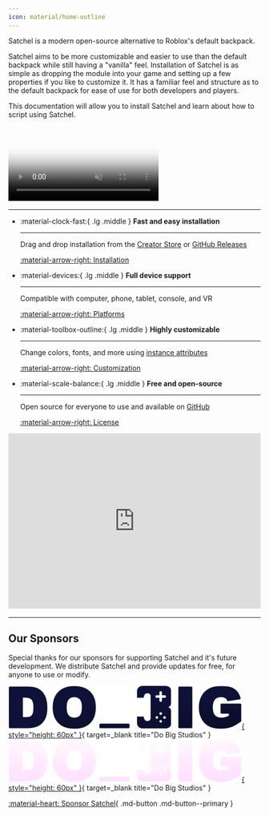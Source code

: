 ```yaml
---
icon: material/home-outline
---
```


Satchel is a modern open-source alternative to Roblox's default backpack.

Satchel aims to be more customizable and easier to use than the default backpack while still having a "vanilla" feel. Installation of Satchel is as simple as dropping the module into your game and setting up a few properties if you like to customize it. It has a familiar feel and structure as to the default backpack for ease of use for both developers and players.

This documentation will allow you to install Satchel and learn about how to script using Satchel.

<video
  controls
  muted
  preload="metadata"
  src="https://github.com/RyanLua/Satchel/assets/80087248/2cd3f164-6bf3-4c3b-a682-67a386f576d5"
  poster="https://github.com/RyanLua/Satchel/assets/80087248/e4c58793-05cc-4102-9d5e-a8b961915669"
  type="video/mp4">
  Sorry, your browser doesn't support embedded videos, but don't worry, you can
  <a href="https://github.com/RyanLua/Satchel/assets/80087248/2cd3f164-6bf3-4c3b-a682-67a386f576d5">download it</a>
  and watch it with your favorite video player!
</video>

<!-- <div style="position:relative;padding-top:56.25%;">
  <iframe width=100% height=100% src="https://www.youtube-nocookie.com/embed/o3Bgp2a4BJg?si=pml_j4MqaixKv5ZN&disablekb=1&fs=0" frameborder="0" style="position:absolute;top:0;"></iframe>
</div> -->

---

<div class="grid cards" markdown>

- :material-clock-fast:{ .lg .middle } __Fast and easy installation__

    ---

    Drag and drop installation from the [Creator Store] or [GitHub Releases]

    [:material-arrow-right: Installation](installation.md)

  [Creator Store]: https://create.roblox.com/store/asset/13947506401
  [GitHub Releases]: https://github.com/RyanLua/Satchel/releases

- :material-devices:{ .lg .middle } __Full device support__

    ---

    Compatible with computer, phone, tablet, console, and VR

    [:material-arrow-right: Platforms](platforms.md)

- :material-toolbox-outline:{ .lg .middle } __Highly customizable__

    ---

    Change colors, fonts, and more using [instance attributes]

    [:material-arrow-right: Customization](usage.md#customization)

  [instance attributes]: https://create.roblox.com/docs/studio/instance-attributes

- :material-scale-balance:{ .lg .middle } __Free and open-source__

    ---

    Open source for everyone to use and available on [GitHub]

    [:material-arrow-right: License](https://github.com/RyanLua/Satchel#MPL-2.0-1-ov-file)

  [GitHub]: https://github.com/RyanLua/Satchel

</div>

<iframe src="https://discord.com/widget?id=1162303282002272359" width=100% height="350" allowtransparency="true" frameborder="0" sandbox="allow-popups allow-popups-to-escape-sandbox allow-same-origin allow-scripts"></iframe>

---

## Our Sponsors

Special thanks for our sponsors for supporting Satchel and it's future development. We distribute Satchel and provide updates for free, for anyone to use or modify.

<div class="mdx-premium" markdown>

[![Do Big Studios](assets/sponsors/do-big-light.png#only-light){ style="height: 60px" }](https://www.dobigstudios.com/){ target=_blank title="Do Big Studios" }
[![Do Big Studios](assets/sponsors/do-big-dark.png#only-dark){ style="height: 60px" }](https://www.dobigstudios.com/){ target=_blank title="Do Big Studios" }

</div>

[:material-heart: Sponsor Satchel][sponsor]{ .md-button .md-button--primary }

  [sponsor]: https://github.com/sponsors/RyanLua "Become a sponsor"
